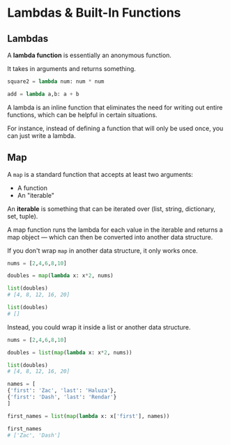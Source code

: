# Lambdas & Built-In Functions

## Lambdas

A **lambda function** is essentially an anonymous function.

It takes in arguments and returns something.

```python
square2 = lambda num: num * num

add = lambda a,b: a + b
```

A lambda is an inline function that eliminates the need for writing out entire functions, which can be helpful in certain situations.

For instance, instead of defining a function that will only be used once, you can just write a lambda.

## Map

A `map` is a standard function that accepts at least two arguments:

- A function
- An "iterable"

An **iterable** is something that can be iterated over (list, string, dictionary, set, tuple).

A map function runs the lambda for each value in the iterable and returns a map object — which can then be converted into another data structure.

If you don't wrap `map` in another data structure, it only works once.

```python
nums = [2,4,6,8,10]

doubles = map(lambda x: x*2, nums)

list(doubles)
# [4, 8, 12, 16, 20]

list(doubles)
# []
```

Instead, you could wrap it inside a list or another data structure.

```python
nums = [2,4,6,8,10]

doubles = list(map(lambda x: x*2, nums))

list(doubles)
# [4, 8, 12, 16, 20]
```

```python
names = [
{'first': 'Zac', 'last': 'Haluza'},
{'first': 'Dash', 'last': 'Rendar'}
]

first_names = list(map(lambda x: x['first'], names))

first_names
# ['Zac', 'Dash']
```
